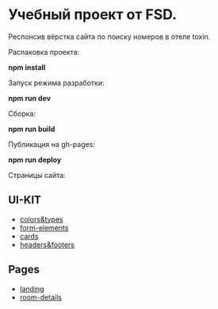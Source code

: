# Учебный проект от FSD.
Респонсив вёрстка сайта по поиску номеров в отеле toxin.

Распаковка проекта: 

**npm install**

Запуск режима разработки:

**npm run dev**

Сборка:

**npm run build**

Публикация на gh-pages:

**npm run deploy**

Страницы сайта:
## UI-KIT
* [colors&types](https://violetale.github.io/Toxin/colors-and-types.html)
* [form-elements](https://violetale.github.io/Toxin/form-elements.html)
* [cards](https://violetale.github.io/Toxin/cards.html)
* [headers&footers](https://violetale.github.io/Toxin/headers-and-footers.html)

## Pages
* [landing](https://violetale.github.io/Toxin/landing.html)
* [room-details](https://violetale.github.io/Toxin/room-details.html)
